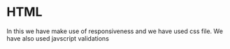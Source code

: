 # HTML
In this we have make use of responsiveness and we have used css file.
We have also used javscript validations
